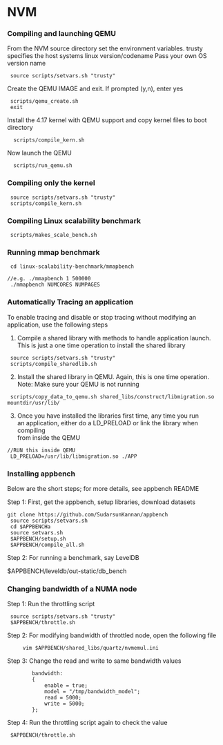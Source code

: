 # NVM

### Compiling and launching QEMU 

From the NVM source directory set the environment variables.
trusty specifies the host systems linux version/codename 
Pass your own OS version name
```
 source scripts/setvars.sh "trusty"   
```

Create the QEMU IMAGE and exit.  If prompted (y,n), enter yes
```
 scripts/qemu_create.sh  
 exit
```

Install the 4.17 kernel with QEMU support and copy kernel files to boot directory
```
  scripts/compile_kern.sh
```

Now launch the QEMU
```
  scripts/run_qemu.sh
```

### Compiling only the kernel
```
 source scripts/setvars.sh "trusty"
 scripts/compile_kern.sh
```

### Compiling Linux scalability benchmark
```
 scripts/makes_scale_bench.sh
```

### Running mmap benchmark
```
 cd linux-scalability-benchmark/mmapbench

//e.g. ./mmapbench 1 500000 
 ./mmapbench NUMCORES NUMPAGES
```

### Automatically Tracing an application

To enable tracing and disable or stop tracing without modifying 
an application, use the following steps

1. Compile a shared library with methods to handle application launch.<br />
This is just a one time operation to install the shared library

```
 source scripts/setvars.sh "trusty"
 scripts/compile_sharedlib.sh
```
2. Install the shared library in QEMU. Again, this is one time operation. <br />
Note: Make sure your QEMU is not running

```
 scripts/copy_data_to_qemu.sh shared_libs/construct/libmigration.so mountdir/usr/lib/
```

3. Once you have installed the libraries first time, any time you run  <br />
an application, either do a LD_PRELOAD or link the library when compiling  <br />
from inside the QEMU

```
//RUN this inside QEMU
 LD_PRELOAD=/usr/lib/libmigration.so ./APP
```

### Installing appbench
Below are the short steps; for more details, see appbench README

Step 1: First, get the appbench, setup libraries, download datasets
```
git clone https://github.com/SudarsunKannan/appbench
 source scripts/setvars.sh
 cd $APPBENCHa
 source setvars.sh
 $APPBENCH/setup.sh
 $APPBENCH/compile_all.sh
```
Step 2: For running a benchmark, say LevelDB

 $APPBENCH/leveldb/out-static/db_bench


### Changing bandwidth of a NUMA node 

Step 1: Run the throttling script

```
 source scripts/setvars.sh "trusty"
 $APPBENCH/throttle.sh
```

Step 2: For modifying bandwidth of throttled node, open the following file

```
     vim $APPBENCH/shared_libs/quartz/nvmemul.ini
```

Step 3: Change the read and write to same bandwidth values
```
        bandwidth:
        {
            enable = true;
            model = "/tmp/bandwidth_model";
            read = 5000;
            write = 5000;
        };
   ```
Step 4: Run the throttling script again to check the value

```
 $APPBENCH/throttle.sh
```






